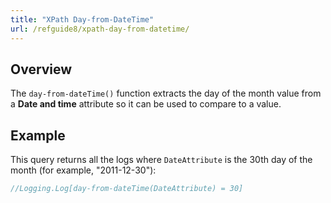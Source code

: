 ```yaml
---
title: "XPath Day-from-DateTime"
url: /refguide8/xpath-day-from-datetime/
---
```


## Overview

The `day-from-dateTime()` function extracts the day of the month value from a **Date and time** attribute so it can be used to compare to a value.

## Example

This query returns all the logs where `DateAttribute` is the 30th day of the month (for example, "2011-12-30"):

```java
//Logging.Log[day-from-dateTime(DateAttribute) = 30]
```

